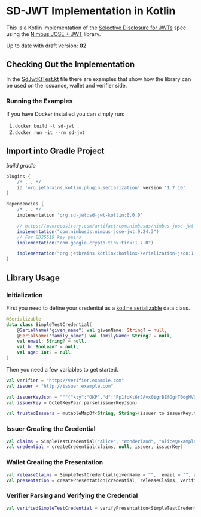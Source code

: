 # SD-JWT Implementation in Kotlin

This is a Kotlin implementation of the [Selective Disclosure for JWTs](https://github.com/oauthstuff/draft-selective-disclosure-jwt)
spec using the [Nimbus JOSE + JWT](https://connect2id.com/products/nimbus-jose-jwt) 
library.

Up to date with draft version: **02** 

## Checking Out the Implementation

In the [SdJwtKtTest.kt](src/test/kotlin/org/sd_jwt/SdJwtKtTest.kt) file 
there are examples that show how the library can be used
on the issuance, wallet and verifier side.

### Running the Examples

If you have Docker installed you can simply run:

1. ``docker build -t sd-jwt .``
2. ``docker run -it --rm sd-jwt``

## Import into Gradle Project

*build.gradle*
```groovy
plugins {
    /* ... */
    id 'org.jetbrains.kotlin.plugin.serialization' version '1.7.10'
}

dependencies {
    /* ... */
    implementation 'org.sd-jwt:sd-jwt-kotlin:0.0.0'

    // https://mvnrepository.com/artifact/com.nimbusds/nimbus-jose-jwt
    implementation("com.nimbusds:nimbus-jose-jwt:9.24.3")
    // For ED25519 key pairs
    implementation("com.google.crypto.tink:tink:1.7.0")

    implementation("org.jetbrains.kotlinx:kotlinx-serialization-json:1.4.0")
}
```

## Library Usage

### Initialization

First you need to define your credential as a 
[kotlinx serializable](https://github.com/Kotlin/kotlinx.serialization) 
data class.

```kotlin
@Serializable
data class SimpleTestCredential(
    @SerialName("given_name") val givenName: String? = null,
    @SerialName("family_name") val familyName: String? = null,
    val email: String? = null,
    val b: Boolean? = null,
    val age: Int? = null
)
```

Then you need a few variables to get started.

```kotlin
val verifier = "http://verifier.example.com"
val issuer = "http://issuer.example.com"

val issuerKeyJson = """{"kty":"OKP","d":"Pp1foKt6rJAvx0igrBEfOgrT0dgMVQDHmgJZbm2h518","crv":"Ed25519","kid":"IssuerKey","x":"1NYF4EFS2Ov9hqt35fVt2J-dktLV29hs8UFjxbOXnho"}"""
val issuerKey = OctetKeyPair.parse(issuerKeyJson)

val trustedIssuers = mutableMapOf<String, String>(issuer to issuerKey.toPublicJWK().toJSONString())
```

### Issuer Creating the Credential

```kotlin
val claims = SimpleTestCredential("Alice", "Wonderland", "alice@example.com", false, 21)
val credential = createCredential(claims, null, issuer, issuerKey)
```

### Wallet Creating the Presentation

```kotlin
val releaseClaims = SimpleTestCredential(givenName = "",  email = "", age = 0) // Non-null claims will be revealed
val presentation = createPresentation(credential, releaseClaims, verifier, "12345", null)
```

### Verifier Parsing and Verifying the Credential

```kotlin
val verifiedSimpleTestCredential = verifyPresentation<SimpleTestCredential>(presentation, trustedIssuers, "12345", verifier)
```
